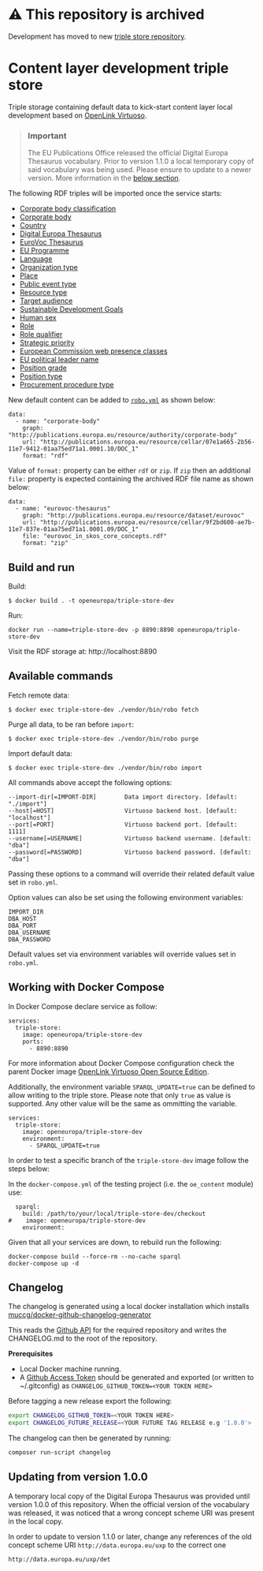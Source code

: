 # :warning: This repository is archived

Development has moved to new [triple store repository](https://git.fpfis.tech.ec.europa.eu/digit/devsecops/triplestore).

# Content layer development triple store

Triple storage containing default data to kick-start content layer local development
based on [OpenLink Virtuoso](https://virtuoso.openlinksw.com).

> ### Important
> The EU Publications Office released the official Digital Europa Thesaurus vocabulary. Prior to version 1.1.0 a local
> temporary copy of said vocabulary was being used. Please ensure to update to a newer version. More information
> in the [below section](#updating-from-version-100).

The following RDF triples will be imported once the service starts:

- [Corporate body classification](https://op.europa.eu/en/web/eu-vocabularies/dataset/-/resource?uri=http://publications.europa.eu/resource/dataset/corporate-body-classification&version=20240925-0)
- [Corporate body](https://op.europa.eu/en/web/eu-vocabularies/dataset/-/resource?uri=http://publications.europa.eu/resource/dataset/corporate-body&version=20250319-0)
- [Country](https://op.europa.eu/en/web/eu-vocabularies/dataset/-/resource?uri=http://publications.europa.eu/resource/dataset/country&version=20230614-0)
- [Digital Europa Thesaurus](https://op.europa.eu/en/web/eu-vocabularies/dataset/-/resource?uri=http://publications.europa.eu/resource/dataset/det&version=2.11.0)
- [EuroVoc Thesaurus](https://op.europa.eu/en/web/eu-vocabularies/dataset/-/resource?uri=http://publications.europa.eu/resource/dataset/eurovoc&version=4.21)
- [EU Programme](https://op.europa.eu/en/web/eu-vocabularies/dataset/-/resource?uri=http://publications.europa.eu/resource/dataset/eu-programme&version=20241211-0)
- [Language](https://op.europa.eu/en/web/eu-vocabularies/dataset/-/resource?uri=http://publications.europa.eu/resource/dataset/language&version=20240925-0)
- [Organization type](https://op.europa.eu/en/web/eu-vocabularies/dataset/-/resource?uri=http://publications.europa.eu/resource/dataset/organization-type&version=20240612-0)
- [Place](https://op.europa.eu/en/web/eu-vocabularies/dataset/-/resource?uri=http://publications.europa.eu/resource/dataset/place&version=20250319-0)
- [Public event type](https://op.europa.eu/en/web/eu-vocabularies/dataset/-/resource?uri=http://publications.europa.eu/resource/dataset/public-event-type&version=20221214-0)
- [Resource type](https://op.europa.eu/en/web/eu-vocabularies/dataset/-/resource?uri=http://publications.europa.eu/resource/dataset/resource-type&version=20250319-0)
- [Target audience](https://op.europa.eu/en/web/eu-vocabularies/dataset/-/resource?uri=http://publications.europa.eu/resource/dataset/target-audience&version=20240925-0)
- [Sustainable Development Goals](https://op.europa.eu/en/web/eu-vocabularies/dataset/-/resource?uri=http://publications.europa.eu/resource/dataset/sdg&version=20200930-0)
- [Human sex](https://op.europa.eu/en/web/eu-vocabularies/dataset/-/resource?uri=http://publications.europa.eu/resource/dataset/human-sex&version=20241211-0)
- [Role](https://op.europa.eu/en/web/eu-vocabularies/dataset/-/resource?uri=http://publications.europa.eu/resource/dataset/role&version=20241211-0)
- [Role qualifier](https://op.europa.eu/en/web/eu-vocabularies/dataset/-/resource?uri=http://publications.europa.eu/resource/dataset/role-qualifier&version=20250319-0)
- [Strategic priority](https://op.europa.eu/en/web/eu-vocabularies/dataset/-/resource?uri=http://publications.europa.eu/resource/dataset/strategic-priority&version=20241201-0)
- [European Commission web presence classes](https://op.europa.eu/en/web/eu-vocabularies/dataset/-/resource?uri=http://publications.europa.eu/resource/dataset/com-web-presence&version=4.0)
- [EU political leader name](https://op.europa.eu/en/web/eu-vocabularies/dataset/-/resource?uri=http://publications.europa.eu/resource/dataset/political-leader&version=20241201-0)
- [Position grade](https://op.europa.eu/en/web/eu-vocabularies/dataset/-/resource?uri=http://publications.europa.eu/resource/dataset/position-grade&version=20210929-0)
- [Position type](https://op.europa.eu/en/web/eu-vocabularies/dataset/-/resource?uri=http://publications.europa.eu/resource/dataset/position-type&version=20210929-0)
- [Procurement procedure type](https://op.europa.eu/en/web/eu-vocabularies/dataset/-/resource?uri=http://publications.europa.eu/resource/dataset/procurement-procedure-type&version=20240925-0)

New default content can be added to [`robo.yml`](./robo.yml) as shown below:

```
data:
  - name: "corporate-body"
    graph: "http://publications.europa.eu/resource/authority/corporate-body"
    url: "http://publications.europa.eu/resource/cellar/07e1a665-2b56-11e7-9412-01aa75ed71a1.0001.10/DOC_1"
    format: "rdf"
```

Value of `format:` property can be either `rdf` or `zip`. If `zip` then an additional `file:` property is expected
containing the archived RDF file name as shown below:

```
data:
  - name: "eurovoc-thesaurus"
    graph: "http://publications.europa.eu/resource/dataset/eurovoc"
    url: "http://publications.europa.eu/resource/cellar/9f2bd600-ae7b-11e7-837e-01aa75ed71a1.0001.09/DOC_1"
    file: "eurovoc_in_skos_core_concepts.rdf"
    format: "zip"
```

## Build and run

Build:

```
$ docker build . -t openeuropa/triple-store-dev
```

Run:

```
docker run --name=triple-store-dev -p 8890:8890 openeuropa/triple-store-dev
```

Visit the RDF storage at: http://localhost:8890

## Available commands

Fetch remote data:

```
$ docker exec triple-store-dev ./vendor/bin/robo fetch
```

Purge all data, to be ran before `import`:

```
$ docker exec triple-store-dev ./vendor/bin/robo purge
```

Import default data:

```
$ docker exec triple-store-dev ./vendor/bin/robo import
```

All commands above accept the following options:

```
--import-dir[=IMPORT-DIR]        Data import directory. [default: "./import"]
--host[=HOST]                    Virtuoso backend host. [default: "localhost"]
--port[=PORT]                    Virtuoso backend port. [default: 1111]
--username[=USERNAME]            Virtuoso backend username. [default: "dba"]
--password[=PASSWORD]            Virtuoso backend password. [default: "dba"]
```

Passing these options to a command will override their related default value set in `robo.yml`.

Option values can also be set using the following environment variables:

```
IMPORT_DIR
DBA_HOST
DBA_PORT
DBA_USERNAME
DBA_PASSWORD
```

Default values set via environment variables will override values set in `robo.yml`.

## Working with Docker Compose

In Docker Compose declare service as follow:

```
services:
  triple-store:
    image: openeuropa/triple-store-dev
    ports:
      - 8890:8890
```

For more information about Docker Compose configuration check the parent Docker image
[OpenLink Virtuoso Open Source Edition](https://hub.docker.com/r/openlink/virtuoso-opensource-7).

Additionally, the environment variable `SPARQL_UPDATE=true` can be defined to allow writing to the triple store.
Please note that only `true` as value is supported. Any other value will be the same as ommitting the variable.

```
services:
  triple-store:
    image: openeuropa/triple-store-dev
    environment:
      - SPARQL_UPDATE=true
```

In order to test a specific branch of the `triple-store-dev` image follow the steps below:

In the `docker-compose.yml` of the testing project (i.e. the `oe_content` module) use:

```
  sparql:
    build: /path/to/your/local/triple-store-dev/checkout
#    image: openeuropa/triple-store-dev
    environment:
```

Given that all your services are down, to rebuild run the following:

```
docker-compose build --force-rm --no-cache sparql
docker-compose up -d
```

## Changelog

The changelog is generated using a local docker installation which installs
[muccg/docker-github-changelog-generator](https://github.com/muccg/docker-github-changelog-generator)

This reads the [Github API](https://api.github.com/repos/openeuropa/triple-store-dev) for the required repository and
writes the CHANGELOG.md to the root of the repository.

**Prerequisites**

- Local Docker machine running.
- A [Github Access Token](https://github.com/settings/tokens) should be generated and exported (or written to ~/.gitconfig)
  as `CHANGELOG_GITHUB_TOKEN=<YOUR TOKEN HERE>`

Before tagging a new release export the following:

```bash
export CHANGELOG_GITHUB_TOKEN=<YOUR TOKEN HERE>
export CHANGELOG_FUTURE_RELEASE=<YOUR FUTURE TAG RELEASE e.g '1.0.0'>
```

The changelog can then be generated by running:

```bash
composer run-script changelog
```

## Updating from version 1.0.0

A temporary local copy of the Digital Europa Thesaurus was provided until version 1.0.0 of this repository. When the
official version of the vocabulary was released, it was noticed that a wrong concept scheme URI was present in the local
copy.

In order to update to version 1.1.0 or later, change any references of the old concept scheme URI
`http://data.europa.eu/uxp` to the correct one
```
http://data.europa.eu/uxp/det
```
